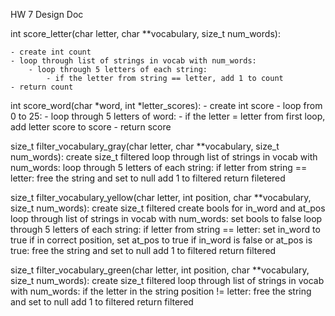 HW 7 Design Doc

int score_letter(char letter, char **vocabulary, size_t num_words):

    - create int count
    - loop through list of strings in vocab with num_words:
        - loop through 5 letters of each string:
            - if the letter from string == letter, add 1 to count
    - return count

int score_word(char *word, int *letter_scores):
    - create int score
    - loop from 0 to 25:
        - loop through 5 letters of word:
            - if the letter = letter from first loop, add letter score to score
    - return score

size_t filter_vocabulary_gray(char letter, char **vocabulary, size_t num_words):
    create size_t filtered
    loop through list of strings in vocab with num_words:
        loop through 5 letters of each string:
            if letter from string == letter:
                free the string and set to null
                add 1 to filtered
    return filetered

size_t filter_vocabulary_yellow(char letter, int position, char **vocabulary, size_t num_words):
    create size_t filtered
    create bools for in_word and at_pos
    loop through list of strings in vocab with num_words:
        set bools to false
        loop through 5 letters of each string:
            if letter from string == letter:
                set in_word to true
                if in correct position, set at_pos to true
        if in_word is false or at_pos is true:
            free the string and set to null
            add 1 to filtered
    return filtered

size_t filter_vocabulary_green(char letter, int position, char **vocabulary, size_t num_words):
    create size_t filtered
    loop through list of strings in vocab with num_words:
        if the letter in the string position != letter:
            free the string and set to null
            add 1 to filtered
    return filtered
